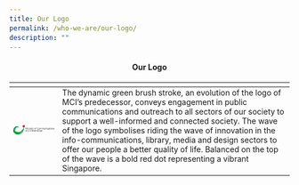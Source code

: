 ```yaml
---
title: Our Logo
permalink: /who-we-are/our-logo/
description: ""
---
```

#### <center>Our Logo</center>

 
 
 | <!-- -->    | <!-- -->    |
|-------------|-------------|
| ![Alt text for image on Isomer site](/images/MCI.jpg)           | The dynamic green brush stroke, an evolution of the logo of MCI’s predecessor, conveys engagement in public communications and outreach to all sectors of our society to support a well-informed and connected society. The wave of the logo symbolises riding the wave of innovation in the info-communications, library, media and design sectors to offer our people a better quality of life. Balanced on the top of the wave is a bold red dot representing a vibrant Singapore.          |